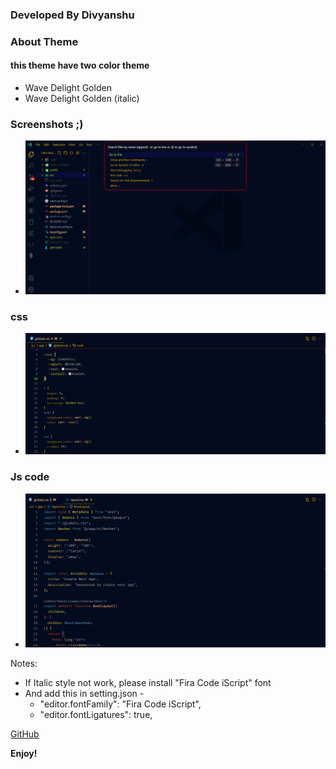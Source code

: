 ### Developed By Divyanshu

### About Theme

#### this theme have two color theme

- Wave Delight Golden
- Wave Delight Golden (italic)

### Screenshots ;)

- ![view](images/full.png)

### css

- ![css](images/css.png)

### Js code

- ![code](images/code.png)

Notes:

- If Italic style not work, please install "Fira Code iScript" font
- And add this in setting.json -
  - "editor.fontFamily": "Fira Code iScript",
  - "editor.fontLigatures": true,

[GitHub](https://github.com/itzDm)

**Enjoy!**
